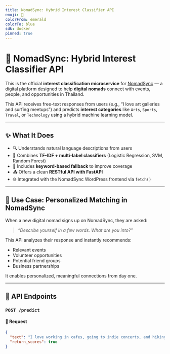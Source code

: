 ```yaml
---
title: NomadSync: Hybrid Interest Classifier API
emoji: 🧭
colorFrom: emerald
colorTo: blue
sdk: docker
pinned: true
---
```


# 🧭 NomadSync: Hybrid Interest Classifier API

This is the official **interest classification microservice** for [NomadSync](https://nomadsync.ai) — a digital platform designed to help **digital nomads** connect with events, people, and opportunities in Thailand.

This API receives free-text responses from users (e.g., “I love art galleries and surfing meetups”) and predicts **interest categories** like `Arts`, `Sports`, `Travel`, or `Technology` using a hybrid machine learning model.

---

## ✨ What It Does

- 🔍 Understands natural language descriptions from users
- 🧠 Combines **TF-IDF + multi-label classifiers** (Logistic Regression, SVM, Random Forest)
- 🛟 Includes **keyword-based fallback** to improve coverage
- 📤 Offers a clean **RESTful API with FastAPI**
- 🌐 Integrated with the NomadSync WordPress frontend via `fetch()`

---

## 💼 Use Case: Personalized Matching in NomadSync

When a new digital nomad signs up on NomadSync, they are asked:

> *“Describe yourself in a few words. What are you into?”*

This API analyzes their response and instantly recommends:
- Relevant events
- Volunteer opportunities
- Potential friend groups
- Business partnerships

It enables personalized, meaningful connections from day one.

---

## 🔁 API Endpoints

### `POST /predict`

#### 🔹 Request
```json
{
  "text": "I love working in cafes, going to indie concerts, and hiking.",
  "return_scores": true
}